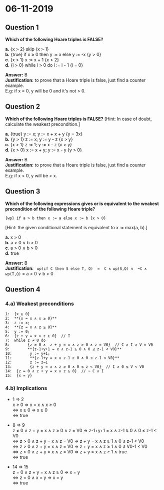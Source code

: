 # 06-11-2019

## Question 1

**Which of the following Hoare triples is FALSE?**

**a.** {x > 2} skip {x > 1}  
**b.** {true} if x ≥ 0 then y := x else y := -x {y > 0}  
**c.** {x > 1} x := x + 1 {x > 2}  
**d.** {i > 0} while i > 0 do i := i - 1 {i = 0}  

**Answer:** B  
**Justification:** to prove that a Hoare triple is false, just find a counter example.  
E.g: if x = 0, y will be 0 and it's not > 0.

## Question 2

**Which of the following Hoare triples is FALSE?**
[Hint: In case of doubt, calculate the weakest precondition.]

**a.** {true} y := x; y := x + x + y {y = 3x}  
**b.** {y > 1} z := x; y := y - z {x > y}  
**c.** {x > 1} z := 1; y := x - z {x > y}  
**d.** {x > 0} x :=  x + y; y := x - y {y > 0}  

**Answer:** B  
**Justification:** to prove that a Hoare triple is false, just find a counter example.  
E.g: if x < 0, y will be > x.  


## Question 3

**Which of the following expressions gives or is equivalent to the weakest precondition of the following Hoare triple?**
   ```
   {wp} if a > b then x := a else x := b {x > 0}
   ```
[Hint: the given conditional statement is equivalent to x := max(a, b).]

**a.** x > 0  
**b.** a > 0 ∨ b > 0  
**c.** a > 0 ∧ b > 0  
**d.** true  

**Answer:** B  
**Justification:** ``` wp(if C then S else T, Q)  =  C ∧ wp(S,Q) ∨  ¬C ∧ wp(T,Q)``` = a > 0 ∨ b > 0

## Question 4
### 4.a) Weakest preconditions
 ```
 1:  {x ≥ 0}     
 2:  **{x = x ∧ x ≥ 0}**    
 3:  z := x;  
 4:  **{z = x ∧ z ≥ 0}**  
 5:  y := 0;   
 6:  {z + y = x ∧ z ≥ 0}  // I   
 7:  while z ≠ 0 do   
 8:        {z ≠ 0 ∧  z + y = x ∧ z ≥ 0 ∧ z = V0}  // C ∧ I ∧ V = V0  
 9:        **{z-1+y+1 = x ∧ z-1 ≥ 0 ∧ 0 ≤ z-1 < V0}**      
10:        y := y+1;  
11:        **{z-1+y = x ∧ z-1 ≥ 0 ∧ 0 ≤ z-1 < V0}**   
12:        z := z−1  
13:        {z + y = x ∧ z ≥ 0 ∧ 0 ≤ z < V0}  // I ∧ 0 ≤ V < V0    
14:  {z = 0 ∧ z + y = x ∧ z ≥ 0}  // ¬ C ∧ I   
15:  {x = y}  
 ```
 
### 4.b) Implications 

* 1 ⇒ 2  
x ≥ 0 ⇒ x = x ∧ x ≥ 0   
⇔ x ≥ 0 ⇒ x ≥ 0  
⇔ true  

* 8 ⇒ 9  
z ≠ 0 ∧  z + y = x ∧ z ≥ 0 ∧ z = V0 ⇒ z-1+y+1 = x ∧ z-1 ≥ 0 ∧ 0 ≤ z-1 < V0  
⇔ z > 0 ∧  z + y = x  ∧ z = V0 ⇒ z + y = x ∧ z ≥ 1 ∧ 0 ≤ z-1 < V0  
⇔ z > 0 ∧  z + y = x  ∧ z = V0 ⇒ z + y = x ∧ z ≥ 1 ∧ 0 ≤ V0-1 < V0  
⇔ z > 0 ∧  z + y = x  ∧ z = V0 ⇒ z + y = x ∧ z ≥ 1 ∧ true  
⇔ true  

* 14 ⇒ 15  
z = 0 ∧ z + y = x ∧ z ≥ 0 ⇒ x = y  
⇔ z = 0 ∧ x = y ⇒ x = y  
⇔ true  
